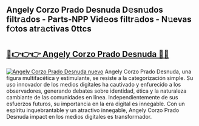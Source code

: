 ## Angely Corzo Prado Desnuda D𝚎sn𝚞dos filtr𝚊dos - Parts-NPP Vid𝚎os filtr𝚊dos - N𝚞evas f𝚘tos atr𝚊ctivas 0ttcs

# <h2><a href="http://mb8n3w.tromn.icu/?c=Angely+Corzo+Prado+Desnuda">🔗👉👉👉 Angely Corzo Prado Desnuda 🔗🔗</a></h2>

[![Angely Corzo Prado Desnuda nuevo](https://i.imgur.com/pEAQMta.gif)](http://mb8n3w.tromn.icu/?c=Angely+Corzo+Prado+Desnuda)
Angely Corzo Prado Desnuda, una figura multifacética y estimulante, se resiste a la categorización simple. Su uso innovador de los medios digitales ha cautivado y enfurecido a los observadores, generando debates sobre identidad, ética y la naturaleza cambiante de las comunidades en línea. Independientemente de sus esfuerzos futuros, su importancia en la era digital es innegable. Con un espíritu inquebrantable y un atractivo innegable, Angely Corzo Prado Desnuda impact en los medios digitales es transformador.
